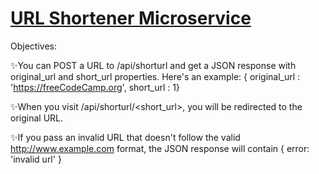 # [URL Shortener Microservice](https://www.freecodecamp.org/learn/apis-and-microservices/apis-and-microservices-projects/url-shortener-microservice)


Objectives:

✨You can POST a URL to /api/shorturl and get a JSON response with original_url and short_url properties. Here's an example: { original_url : 'https://freeCodeCamp.org', short_url : 1}

✨When you visit /api/shorturl/<short_url>, you will be redirected to the original URL.

✨If you pass an invalid URL that doesn't follow the valid http://www.example.com format, the JSON response will contain { error: 'invalid url' }
